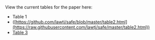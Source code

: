 View the current tables for the paper here:

* Table 1
* ([https://github.com/lawtj/safe/blob/master/table2.html](https://raw.githubusercontent.com/lawtj/safe/master/table2.html))
* [Table 3](https://github.com/lawtj/safe/blob/master/table3.html)
